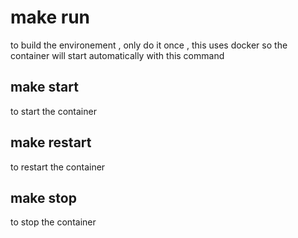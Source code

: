 # make run

to build the environement , only do it once , this uses docker so the container will start automatically with this command

## make start

to start the container

## make restart

to restart the container

## make stop

to stop the container
